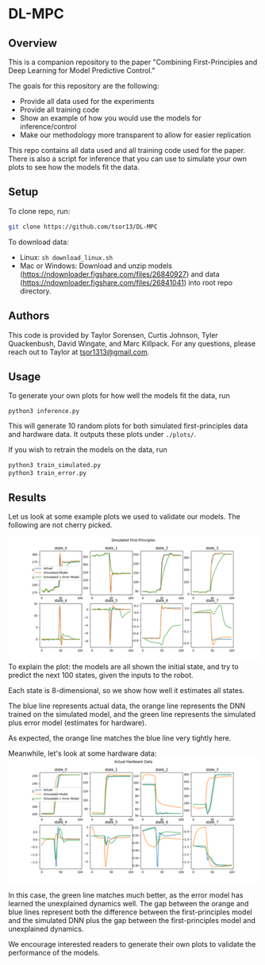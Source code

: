 # DL-MPC

## Overview

This is a companion repository to the paper "Combining First-Principles and Deep Learning for Model Predictive Control."

The goals for this repository are the following:
- Provide all data used for the experiments
- Provide all training code
- Show an example of how you would use the models for inference/control
- Make our methodology more transparent to allow for easier replication

This repo contains all data used and all training code used for the paper. There is also a script for inference that you can use to simulate your own plots to see how the models fit the data.

## Setup
To clone repo, run:
```bash
git clone https://github.com/tsor13/DL-MPC
```
To download data:
- Linux: `sh download_linux.sh`
- Mac or Windows: Download and unzip models (https://ndownloader.figshare.com/files/26840927) and data (https://ndownloader.figshare.com/files/26841041) into root repo directory.


## Authors
This code is provided by Taylor Sorensen, Curtis Johnson, Tyler Quackenbush, David Wingate, and Marc Killpack. For any questions, please reach out to Taylor at tsor1313@gmail.com.

## Usage

To generate your own plots for how well the models fit the data, run
```
python3 inference.py
```
This will generate 10 random plots for both simulated first-principles data and hardware data. It outputs these plots under `./plots/`.

If you wish to retrain the models on the data, run
```
python3 train_simulated.py
python3 train_error.py
```

## Results

Let us look at some example plots we used to validate our models. The following are not cherry picked.

![Simulated Data](plots/simulated0.png?raw=true "Simulated Data")
To explain the plot: the models are all shown the initial state, and try to predict the next 100 states, given the inputs to the robot.

Each state is 8-dimensional, so we show how well it estimates all states.

The blue line represents actual data, the orange line represents the DNN trained on the simulated model, and the green line represents the simulated plus error model (estimates for hardware).

As expected, the orange line matches the blue line very tightly here.

Meanwhile, let's look at some hardware data:
![Simulated Data](plots/hardware0.png?raw=true "Simulated Data")

In this case, the green line matches much better, as the error model has learned the unexplained dynamics well. The gap between the orange and blue lines represent both the difference between the first-principles model and the simulated DNN plus the gap between the first-principles model and unexplained dynamics.

We encourage interested readers to generate their own plots to validate the performance of the models.

